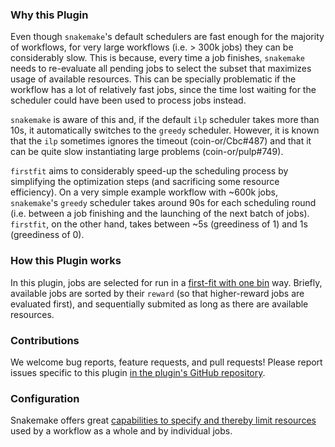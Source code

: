 
### Why this Plugin

Even though `snakemake`'s default schedulers are fast enough for the majority of workflows, for very large workflows (i.e. > 300k jobs) they can be considerably slow. This is because, every time a job finishes, `snakemake` needs to re-evaluate all pending jobs to select the subset that maximizes usage of available resources. This can be specially problematic if the workflow has a lot of relatively fast jobs, since the time lost waiting for the scheduler could have been used to process jobs instead.

`snakemake` is aware of this and, if the default `ilp` scheduler takes more than 10s, it automatically switches to the `greedy` scheduler. However, it is known that the `ilp` sometimes ignores the timeout (coin-or/Cbc#487) and that it can be quite slow instantiating large problems (coin-or/pulp#749).

`firstfit` aims to considerably speed-up the scheduling process by simplifying the optimization steps (and sacrificing some resource efficiency). On a very simple example workflow with ~600k jobs, `snakemake`'s `greedy` scheduler takes around 90s for each scheduling round (i.e. between a job finishing and the launching of the next batch of jobs). `firstfit`, on the other hand, takes between ~5s (greediness of 1) and 1s (greediness of 0).

### How this Plugin works

In this plugin, jobs are selected for run in a [first-fit with one bin](https://en.wikipedia.org/wiki/First-fit_bin_packing) way. Briefly, available jobs are sorted by their `reward` (so that higher-reward jobs are evaluated first), and sequentially submited as long as there are available resources.

### Contributions

We welcome bug reports, feature requests, and pull requests!
Please report issues specific to this plugin [in the plugin's GitHub repository](https://github.com/snakemake/snakemake-scheduler-plugin-firstfit/issues).

### Configuration

Snakemake offers great [capabilities to specify and thereby limit resources](https://snakemake.readthedocs.io/en/stable/snakefiles/rules.html#resources) used by a workflow as a whole and by individual jobs.
